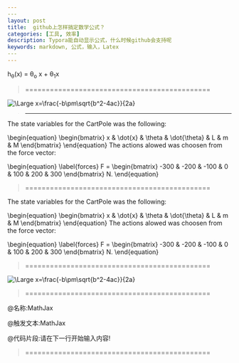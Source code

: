 ```yaml
---
​---
layout: post
title:  github上怎样搞定数学公式？
categories: [工具, 效率]
description: Typora能自动显示公式，什么时候github会支持呢
keywords: markdown, 公式，输入，Latex
​---
---
```


h<sub>&theta;</sub>(x) = &theta;<sub>o</sub> x + &theta;<sub>1</sub>x


> =============================================      


![\Large x=\frac{-b\pm\sqrt{b^2-4ac}}{2a}](https://latex.codecogs.com/svg.latex?\Large&space;x=\frac{-b\pm\sqrt{b^2-4ac}}{2a})




> -----------------------------------------


   The state variables for the CartPole was the following: 

\\begin{equation} \\begin{bmatrix} x & \\dot{x} & \\theta & \\dot{\\theta} & L & m & M \\end{bmatrix} \\end{equation}
The actions alowed was choosen from the force vector: 

\\begin{equation} \\label{forces} F = \\begin{bmatrix} -300 & -200 & -100 & 0 & 100 & 200 & 300 \\end{bmatrix} N. \\end{equation}


> =============================================   


The state variables for the CartPole was the following: 

   \begin{equation} \begin{bmatrix} x & \dot{x} & \theta & \dot{\theta} & L & m & M \end{bmatrix} \end{equation}
The actions alowed was choosen from the force vector: 

\begin{equation} \label{forces} F = \begin{bmatrix} -300 & -200 & -100 & 0 & 100 & 200 & 300 \end{bmatrix} N. \end{equation}


> =============================================   

   

   <img src="https://latex.codecogs.com/svg.latex?\Large&space;x=\frac{-b\pm\sqrt{b^2-4ac}}{2a}" title="\Large x=\frac{-b\pm\sqrt{b^2-4ac}}{2a}" />


> =============================================   


@名称:MathJax

@触发文本:MathJax

@代码片段:请在下一行开始输入内容!

<script type="text/javascript" src="http://cdn.mathjax.org/mathjax/latest/MathJax.js?config=default"></script>


> =============================================   

<script type="text/javascript" src="http://cdn.mathjax.org/mathjax/latest/MathJax.js?config=default">



（行间公式）：

$$x=\frac{-b\pm\sqrt{b^2-4ac}}{2a}$$


行内公式：

\\(x=\frac{-b\pm\sqrt{b^2-4ac}}{2a}\\)



![](http://latex.codecogs.com/gif.latex?\frac{\partial J}{\partial \theta_k^{(j)}}=\sum_{i:r(i,j)=1}{\big((\theta^{(j)})^Tx^{(i)}-y^{(i,j)}\big)x_k^{(i)}}+\lambda \theta_k^{(j)})


![](http://latex.codecogs.com/gif.latex?\\frac{\\partial J}{\\partial \\theta_k^{(j)}}=\\sum_{i:r(i,j)=1}{\\big((\\theta^{(j)})^Tx^{(i)}-y^{(i,j)}\\big)x_k^{(i)}}+\\lambda \\xtheta_k^{(j)})




</script>
